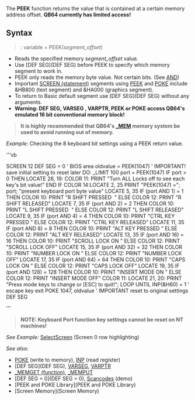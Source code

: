 The **PEEK** function returns the value that is contained at a certain memory address offset. **QB64 currently has limited access!**


## Syntax

> : variable = PEEK(*segment_offset*)


* Reads the specified memory *segment_offset* value.
* Use [DEF SEG](DEF SEG) before PEEK to specify which memory segment to work in. 
* PEEK only reads the memory byte value. Not certain bits. (See [AND](AND))
* Important [SCREEN (statement)](SCREEN (statement)) segments using [PEEK](PEEK) and [POKE](POKE) include &HB800 (text segment) and &HA000 (graphics segment).
* To return to Basic default segment use [DEF SEG](DEF SEG) without any arguments.
* **Warning: DEF SEG, VARSEG , VARPTR, PEEK or POKE access QB64's emulated 16 bit conventional memory block!** 
>  **It is highly recommended that QB64's [_MEM](_MEM) memory system be used to avoid running out of memory.**


*Example:* Checking the 8 keyboard bit settings using a PEEK return value.

'''vb

 SCREEN 12
 DEF SEG = 0 ' BIOS area
 oldvalue = PEEK(1047) ' IMPORTANT! save initial setting to reset later
 DO: _LIMIT 100
   port = PEEK(1047)
   IF port > 0 THEN LOCATE 26, 19: COLOR 11: 
      PRINT "Turn ALL Locks off to see each key's bit value!"
   END IF
 COLOR 14:LOCATE 2, 25
 PRINT "PEEK(1047) ="; port; "present keyboard port byte value"
 LOCATE 5, 35
 IF (port AND 1) = 1 THEN COLOR 10: PRINT "R SHIFT PRESSED  " ELSE COLOR 12: PRINT "R SHIFT RELEASED"
 LOCATE 7, 35
 IF (port AND 2) = 2 THEN COLOR 10: PRINT "L SHIFT PRESSED  " ELSE COLOR 12: PRINT "L SHIFT RELEASED"
 LOCATE 9, 35
 IF (port AND 4) = 4 THEN COLOR 10: PRINT "CTRL KEY PRESSED " ELSE COLOR 12: PRINT "CTRL KEY RELEASED"
 LOCATE 11, 35
 IF (port AND 8) = 8 THEN COLOR 10: PRINT "ALT KEY PRESSED " ELSE COLOR 12: PRINT "ALT KEY RELEASED"
 LOCATE 13, 35
 IF (port AND 16) = 16 THEN COLOR 10: PRINT "SCROLL LOCK ON " ELSE COLOR 12: PRINT "SCROLL LOCK OFF"
 LOCATE 15, 35
 IF (port AND 32) = 32 THEN COLOR 10: PRINT "NUMBER LOCK ON " ELSE COLOR 12: PRINT "NUMBER LOCK OFF"
 LOCATE 17, 35
 IF (port AND 64) = 64 THEN COLOR 10: PRINT "CAPS LOCK ON " ELSE COLOR 12: PRINT "CAPS LOCK OFF"
 LOCATE 19, 35
 IF (port AND 128) = 128 THEN COLOR 10: PRINT "INSERT MODE ON " ELSE COLOR 12: PRINT "INSERT MODE OFF"
 COLOR 11: LOCATE 21, 20: PRINT "Press mode keys to change or [ESC] to quit!";
 LOOP UNTIL INP(&H60) = 1 ' escape key exit
 POKE 1047, oldvalue      ' IMPORTANT reset to original settings
 DEF SEG 

'''
>  **NOTE: Keyboard Port function key settings cannot be reset on NT machines!**



*See Example:* [SelectScreen](SelectScreen) (Screen 0 row highlighting)


*See also:* 
* [POKE](POKE) (write to memory), [INP](INP) (read register) 
* [DEF SEG](DEF SEG), [VARSEG](VARSEG), [VARPTR](VARPTR) 
* [_MEMGET (function)](_MEMGET (function)), [_MEMPUT](_MEMPUT)
* [DEF SEG = 0](DEF SEG = 0), [Scancodes](Scancodes) (demo)
* [PEEK and POKE Library](PEEK and POKE Library)
* [Screen Memory](Screen Memory)




